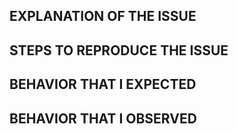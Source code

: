 ## EXPLANATION OF THE ISSUE

<!-- What happens, under which versions, and under what conditions? -->

## STEPS TO REPRODUCE THE ISSUE

<!-- List steps to reproduce the issue so we can replicate. -->

## BEHAVIOR THAT I EXPECTED

<!-- Following the above steps, what was the behavior you'd expect? -->

## BEHAVIOR THAT I OBSERVED

<!-- Following the above steps, what was the observed behavior you did not expect? -->

<!-- ---------------

BEFORE POSTING AN ISSUE:

- These comments won't show up when you submit the issue.
- Try to add as much detail as possible. Be specific!
- If you're requesting a new feature, explain why you'd like it to be added.
- Search this repository (top of the page) to be sure it has not been fixed or reported already.
- GitHub issues ARE NOT FOR SUPPORT! If you have questions, please visit the website
  where you downloaded the software and use an official support channel for customers.

BEFORE YOU REPORT A BUG:

- Use the latest stable release of the software.
- Disable all other plugins to ensure it's a real bug and not a plugin conflict.
- Switch to a default WordPress theme to ensure it's a real bug and not a theme conflict.
-------------------------------------------------- -->
